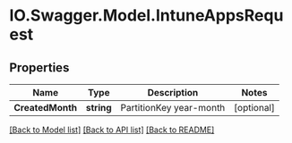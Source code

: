# IO.Swagger.Model.IntuneAppsRequest
## Properties

Name | Type | Description | Notes
------------ | ------------- | ------------- | -------------
**CreatedMonth** | **string** | PartitionKey year-month | [optional] 

[[Back to Model list]](../README.md#documentation-for-models) [[Back to API list]](../README.md#documentation-for-api-endpoints) [[Back to README]](../README.md)

